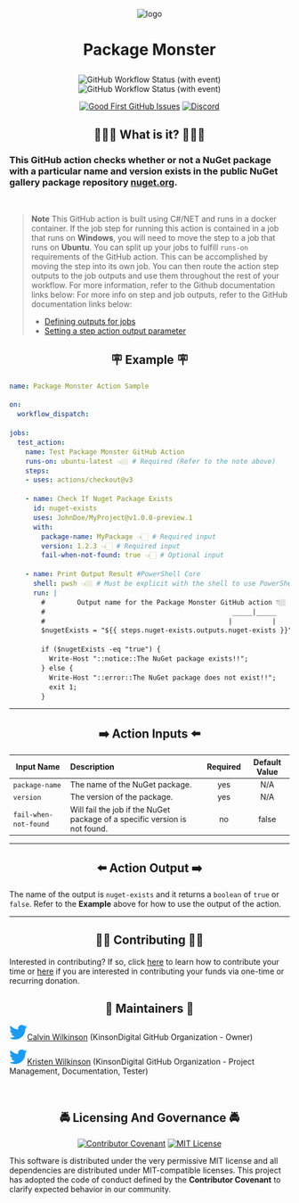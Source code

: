 <div align="center">
    
![logo](https://raw.githubusercontent.com/KinsonDigital/PackageMonster/main/Images/logo.svg)
</div>

<h1 align="center">

**Package Monster**
</h1>

<div align="center">

![GitHub Workflow Status (with event)](https://img.shields.io/github/actions/workflow/status/kinsondigital/PackageMonster/build-status-check.yml?style=flat&label=%F0%9F%94%A7Build&color=2f8840)
![GitHub Workflow Status (with event)](https://img.shields.io/github/actions/workflow/status/kinsondigital/PackageMonster/unit-test-status-check.yml?style=flat&label=%F0%9F%A7%AATests&color=2f8840)

[![Good First GitHub Issues](https://img.shields.io/github/issues/kinsondigital/PackageMonster/good%20first%20issue?color=7057ff&label=Good%20First%20Issues)](https://github.com/KinsonDigital/PackageMonster/issues?q=is%3Aissue+is%3Aopen+label%3A%22good+first+issue%22)
[![Discord](https://img.shields.io/discord/481597721199902720?color=%23575CCB&label=chat%20on%20discord&logo=discord&logoColor=white)](https://discord.gg/qewu6fNgv7)
</div>

<div align="center">

## **🤷🏼‍♂️ What is it? 🤷🏼‍♂️**
</div>

### This GitHub action checks whether or not a NuGet package with a particular name and version exists in the public NuGet gallery package repository [nuget.org](https://www.nuget.org).

<br/>

> **Note** This GitHub action is built using C#/NET and runs in a docker container.  If the job step for running this action is contained in a job that runs on **Windows**, you will need to move the step to a job that runs on **Ubuntu**.  You can split up your jobs to fulfill `runs-on` requirements of the GitHub action. This can be accomplished by moving the step into its own job.  You can then route the action step outputs to the job outputs and use them throughout the rest of your workflow. For more information, refer to the Github documentation links below:
> For more info on step and job outputs, refer to the GitHub documentation links below:
> - [Defining outputs for jobs](https://docs.github.com/en/actions/using-jobs/defining-outputs-for-jobs)
> - [Setting a step action output parameter](https://docs.github.com/en/actions/using-workflows/workflow-commands-for-github-actions#setting-an-output-parameter)

<div align="center"><h2 style="font-weight:bold">🪧 Example 🪧</h2></div>

```yaml
name: Package Monster Action Sample

on:
  workflow_dispatch:

jobs:
  test_action:
    name: Test Package Monster GitHub Action
    runs-on: ubuntu-latest 👈🏼 # Required (Refer to the note above)
    steps:
    - uses: actions/checkout@v3

    - name: Check If Nuget Package Exists
      id: nuget-exists
      uses: JohnDoe/MyProject@v1.0.0-preview.1
      with:
        package-name: MyPackage 👈🏻 # Required input
        version: 1.2.3 👈🏻 # Required input
        fail-when-not-found: true 👈🏻 # Optional input

    - name: Print Output Result #PowerShell Core
      shell: pwsh 👈🏼 # Must be explicit with the shell to use PowerShell on Ubuntu
      run: |
        #        Output name for the Package Monster GitHub action 👇🏼
        #                                               _____|_____
        #                                              |          |
        $nugetExists = "${{ steps.nuget-exists.outputs.nuget-exists }}";

        if ($nugetExists -eq "true") {
          Write-Host "::notice::The NuGet package exists!!";
        } else {
          Write-Host "::error::The NuGet package does not exist!!";
          exit 1;
        }
```

---

<div align="center">

## **➡️ Action Inputs ⬅️**
</div>

| Input Name | Description                                                                | Required | Default Value |
|---|:---------------------------------------------------------------------------|:---:|:---:|
| `package-name` | The name of the NuGet package.                                             | yes | N/A |
| `version` | The version of the package.                                                | yes | N/A |
| `fail-when-not-found` | Will fail the job if the NuGet package of a specific version is not found. | no | false |

<div align="center">

---

## **⬅️ Action Output ➡️**
</div>

The name of the output is `nuget-exists` and it returns a `boolean` of `true` or `false`.
Refer to the **Example** above for how to use the output of the action.

---

<h2 style="font-weight:bold;" align="center">🙏🏼 Contributing 🙏🏼</h2>

Interested in contributing? If so, click [here](https://github.com/KinsonDigital/.github/blob/master/docs/CONTRIBUTING.md) to learn how to contribute your time or [here](https://github.com/sponsors/KinsonDigital) if you are interested in contributing your funds via one-time or recurring donation.

<div align="center">

## **🔧 Maintainers 🔧**
</div>

  [![twitter-logo](https://raw.githubusercontent.com/KinsonDigital/.github/master/Images/twitter-logo-16x16.svg)Calvin Wilkinson](https://twitter.com/KDCoder) (KinsonDigital GitHub Organization - Owner)
  
  [![twitter-logo](https://raw.githubusercontent.com/KinsonDigital/.github/master/Images/twitter-logo-16x16.svg)Kristen Wilkinson](https://twitter.com/kswilky) (KinsonDigital GitHub Organization - Project Management, Documentation, Tester)
 
<br>

<h2 style="font-weight:bold;" align="center">🚔 Licensing And Governance 🚔</h2>

<div align="center">

[![Contributor Covenant](https://img.shields.io/badge/Contributor%20Covenant-2.1-4baaaa.svg?style=flat)](https://github.com/KinsonDigital/.github/blob/master/docs/code_of_conduct.md)
[![MIT License](https://img.shields.io/github/license/kinsondigital/packagemonster)](https://github.com/KinsonDigital/PackageMonster/blob/main/LICENSE.md)
</div>

This software is distributed under the very permissive MIT license and all dependencies are distributed under MIT-compatible licenses.
This project has adopted the code of conduct defined by the **Contributor Covenant** to clarify expected behavior in our community.
 